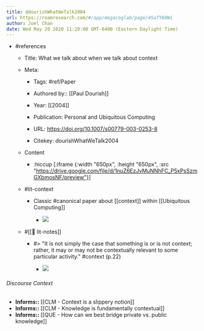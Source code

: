 ```yaml
---
title: @dourishWhatWeTalk2004
url: https://roamresearch.com/#/app/megacoglab/page/4SafY60Wi
author: Joel Chan
date: Wed May 20 2020 11:20:00 GMT-0400 (Eastern Daylight Time)
---
```


- #references

    - Title: What we talk about when we talk about context

    - Meta:

        - Tags: #ref/Paper

        - Authored by::  [[Paul Dourish]]

        - Year: [[2004]]

        - Publication: Personal and Ubiquitous Computing

        - URL: https://doi.org/10.1007/s00779-003-0253-8

        - Citekey: dourishWhatWeTalk2004

    - Content

        - :hiccup [:iframe {:width "650px", :height "650px", :src "https://drive.google.com/file/d/1nuZ6EzJvMuNNhFC_P5xPsSzmGXbmosNF/preview"}]

    - #lit-context

        - Classic #canonical paper about [[context]] within [[Ubiquitous Computing]]

            - ![](https://firebasestorage.googleapis.com/v0/b/firescript-577a2.appspot.com/o/imgs%2Fapp%2Fmegacoglab%2FjB4WPv_NGL.png?alt=media&token=cdbc182d-1e96-403b-91a3-133a24e209aa)

    - #[[📝 lit-notes]]

        - #> "It is not simply the case that something is or is not context; rather, it may or may not be contextually relevant to some particular activity." #context (p.22)

            - ![](https://firebasestorage.googleapis.com/v0/b/firescript-577a2.appspot.com/o/imgs%2Fapp%2Fmegacoglab%2Faqn80NOXrD.png?alt=media&token=45ba2059-7ef5-4a27-a3b9-4294e98e3352)

###### Discourse Context

- **Informs::** [[CLM - Context is a slippery notion]]
- **Informs::** [[CLM - Knowledge is fundamentally contextual]]
- **Informs::** [[QUE - How can we best bridge private vs. public knowledge]]
